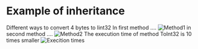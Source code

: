 # Example of inheritance
Different ways to convert 4 bytes to Iint32
In first method ....
![Method1](https://cloud.githubusercontent.com/assets/24522089/21953133/b536a720-da48-11e6-8bce-7029e2562164.PNG)
in second method ....
![Method2](https://cloud.githubusercontent.com/assets/24522089/21953137/c53f4816-da48-11e6-96b0-1792be8d9dbe.PNG)
The execution time of method ToInt32 is 10 times smaller
![Execition times](https://cloud.githubusercontent.com/assets/24522089/21953062/4f4f6a9c-da47-11e6-94d4-fbec2c3c5bb2.PNG)
